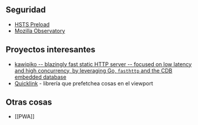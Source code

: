 ## Seguridad

-   [HSTS Preload](https://hstspreload.org/)
-   [Mozilla Observatory](https://observatory.mozilla.org/analyze/nulo.in)

## Proyectos interesantes

-   [kawipiko -- blazingly fast static HTTP server -- focused on low latency and high concurrency, by leveraging Go, `fasthttp` and the CDB embedded database](https://github.com/volution/kawipiko)
-   [Quicklink](https://getquick.link/) - librería que prefetchea cosas en el viewport

## Otras cosas

-   [[PWA]]
